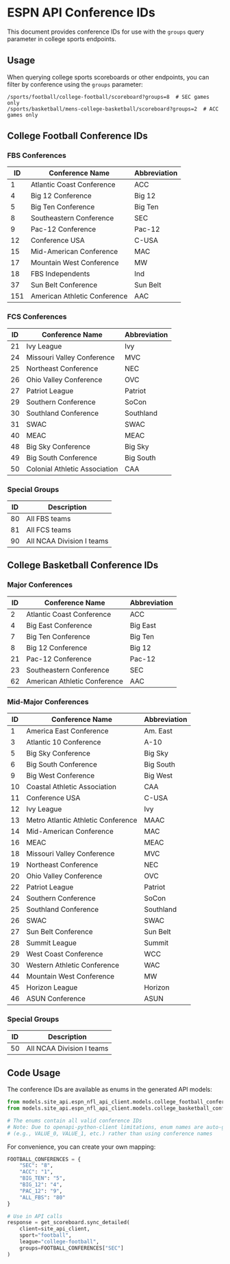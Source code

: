 # ESPN API Conference IDs

This document provides conference IDs for use with the `groups` query parameter in college sports endpoints.

## Usage

When querying college sports scoreboards or other endpoints, you can filter by conference using the `groups` parameter:

```
/sports/football/college-football/scoreboard?groups=8  # SEC games only
/sports/basketball/mens-college-basketball/scoreboard?groups=2  # ACC games only
```

## College Football Conference IDs

### FBS Conferences
| ID | Conference Name | Abbreviation |
|----|----------------|--------------|
| 1 | Atlantic Coast Conference | ACC |
| 4 | Big 12 Conference | Big 12 |
| 5 | Big Ten Conference | Big Ten |
| 8 | Southeastern Conference | SEC |
| 9 | Pac-12 Conference | Pac-12 |
| 12 | Conference USA | C-USA |
| 15 | Mid-American Conference | MAC |
| 17 | Mountain West Conference | MW |
| 18 | FBS Independents | Ind |
| 37 | Sun Belt Conference | Sun Belt |
| 151 | American Athletic Conference | AAC |

### FCS Conferences
| ID | Conference Name | Abbreviation |
|----|----------------|--------------|
| 21 | Ivy League | Ivy |
| 24 | Missouri Valley Conference | MVC |
| 25 | Northeast Conference | NEC |
| 26 | Ohio Valley Conference | OVC |
| 27 | Patriot League | Patriot |
| 29 | Southern Conference | SoCon |
| 30 | Southland Conference | Southland |
| 31 | SWAC | SWAC |
| 40 | MEAC | MEAC |
| 48 | Big Sky Conference | Big Sky |
| 49 | Big South Conference | Big South |
| 50 | Colonial Athletic Association | CAA |

### Special Groups
| ID | Description |
|----|-------------|
| 80 | All FBS teams |
| 81 | All FCS teams |
| 90 | All NCAA Division I teams |

## College Basketball Conference IDs

### Major Conferences
| ID | Conference Name | Abbreviation |
|----|----------------|--------------|
| 2 | Atlantic Coast Conference | ACC |
| 4 | Big East Conference | Big East |
| 7 | Big Ten Conference | Big Ten |
| 8 | Big 12 Conference | Big 12 |
| 21 | Pac-12 Conference | Pac-12 |
| 23 | Southeastern Conference | SEC |
| 62 | American Athletic Conference | AAC |

### Mid-Major Conferences
| ID | Conference Name | Abbreviation |
|----|----------------|--------------|
| 1 | America East Conference | Am. East |
| 3 | Atlantic 10 Conference | A-10 |
| 5 | Big Sky Conference | Big Sky |
| 6 | Big South Conference | Big South |
| 9 | Big West Conference | Big West |
| 10 | Coastal Athletic Association | CAA |
| 11 | Conference USA | C-USA |
| 12 | Ivy League | Ivy |
| 13 | Metro Atlantic Athletic Conference | MAAC |
| 14 | Mid-American Conference | MAC |
| 16 | MEAC | MEAC |
| 18 | Missouri Valley Conference | MVC |
| 19 | Northeast Conference | NEC |
| 20 | Ohio Valley Conference | OVC |
| 22 | Patriot League | Patriot |
| 24 | Southern Conference | SoCon |
| 25 | Southland Conference | Southland |
| 26 | SWAC | SWAC |
| 27 | Sun Belt Conference | Sun Belt |
| 28 | Summit League | Summit |
| 29 | West Coast Conference | WCC |
| 30 | Western Athletic Conference | WAC |
| 44 | Mountain West Conference | MW |
| 45 | Horizon League | Horizon |
| 46 | ASUN Conference | ASUN |

### Special Groups
| ID | Description |
|----|-------------|
| 50 | All NCAA Division I teams |

## Code Usage

The conference IDs are available as enums in the generated API models:

```python
from models.site_api.espn_nfl_api_client.models.college_football_conference_enum import CollegeFootballConferenceEnum
from models.site_api.espn_nfl_api_client.models.college_basketball_conference_enum import CollegeBasketballConferenceEnum

# The enums contain all valid conference IDs
# Note: Due to openapi-python-client limitations, enum names are auto-generated
# (e.g., VALUE_0, VALUE_1, etc.) rather than using conference names
```

For convenience, you can create your own mapping:

```python
FOOTBALL_CONFERENCES = {
    "SEC": "8",
    "ACC": "1", 
    "BIG_TEN": "5",
    "BIG_12": "4",
    "PAC_12": "9",
    "ALL_FBS": "80"
}

# Use in API calls
response = get_scoreboard.sync_detailed(
    client=site_api_client,
    sport="football",
    league="college-football",
    groups=FOOTBALL_CONFERENCES["SEC"]
)
```